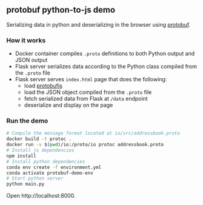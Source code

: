 ## protobuf python-to-js demo

Serializing data in python and deserializing in the browser using [protobuf](https://developers.google.com/protocol-buffers/).

### How it works
- Docker container compiles `.proto` definitions to both Python output and JSON output
- Flask server serializes data according to the Python class compiled from the `.proto` file
- Flask server serves `index.html` page that does the following:
    - load [protobufjs](https://www.npmjs.com/package/protobufjs)
    - load the JSON object compiled from the `.proto` file
    - fetch serialized data from Flask at `/data` endpoint
    - deserialize and display on the page

### Run the demo
```sh
# Compile the message format located at io/src/addressbook.proto
docker build -t protoc .
docker run -v $(pwd)/io:/proto/io protoc addressbook.proto
# Install js dependencies
npm install
# Install python dependencies
conda env create -f environment.yml
conda activate protobuf-demo-env
# Start python server
python main.py
```

Open http://localhost:8000.
